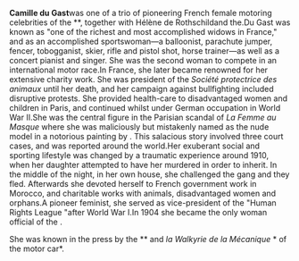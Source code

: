 **Camille du Gast**was one of a trio of pioneering French female motoring celebrities of the **, together with Hélène de Rothschildand  the.Du Gast was known as "one of the richest and most accomplished widows in France," and as an accomplished sportswoman—a balloonist, parachute jumper, fencer, tobogganist, skier, rifle and pistol shot, horse trainer—as well as a concert pianist and singer. She was the second woman to compete in an international motor race.In France, she later became renowned for her extensive charity work. She was president of the *Société protectrice des animaux*  until her death, and her campaign against bullfighting included disruptive  protests. She provided health-care to disadvantaged women and children in Paris, and continued whilst under German occupation in World War II.She was the central figure in the Parisian scandal of *La Femme au Masque* where she was maliciously but mistakenly named as the nude model in a notorious painting by . This salacious story involved three court cases, and was reported around the world.Her exuberant social and sporting lifestyle was changed by a traumatic experience around 1910, when her daughter attempted to have her murdered in order to inherit. In the middle of the night, in her own house, she challenged the gang and they fled. Afterwards she devoted herself to French government work in Morocco, and charitable works with animals, disadvantaged women and orphans.A pioneer feminist, she served as vice-president of the  "Human Rights League "after World War I.In 1904 she became the only woman official of the  .

She was known in the press by the  ** and *la Walkyrie de la Mécanique* * of the motor car*.
